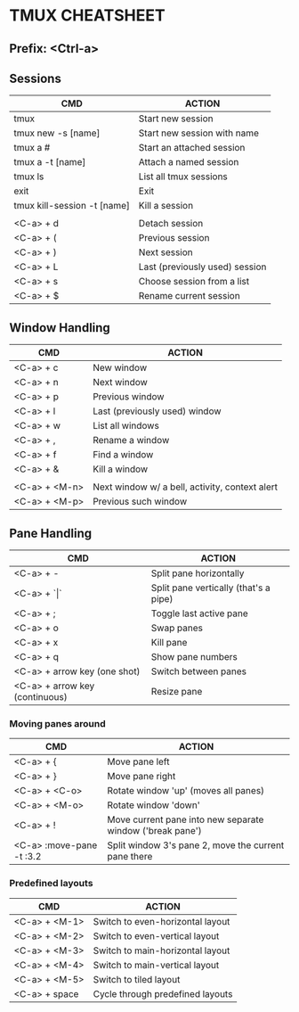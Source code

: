 # TMUX CHEATSHEET

## Prefix: \<Ctrl-a\>

## Sessions
|  CMD|ACTION  |
|--|--|
| tmux | Start new session |
| tmux new -s [name] | Start new session with name |
| tmux a # | Start an attached session |
| tmux a -t [name] | Attach a named session |
| tmux ls | List all tmux sessions |
| exit | Exit |
| tmux kill-session -t [name] | Kill a session |
| | |
| \<C-a> + d | Detach session |
| \<C-a> + ( | Previous session |
| \<C-a> + ) | Next session |
| \<C-a> + L | Last (previously used) session |
| \<C-a> + s | Choose session from a list |
| \<C-a> + $ | Rename current session |

## Window  Handling
| CMD | ACTION |
|--|--|
| \<C-a> + c | New window |
| \<C-a> + n | Next window |
| \<C-a> + p | Previous window |
| \<C-a> + l | Last (previously used) window |
| \<C-a> + w | List all windows |
| \<C-a> + , | Rename a window |
| \<C-a> + f | Find a window |
| \<C-a> + & | Kill a window |
| | |
| \<C-a> + \<M-n> | Next window w/ a bell, activity, context alert |
| \<C-a> + \<M-p> | Previous such window |

## Pane Handling
| CMD | ACTION |
|--|--|
| \<C-a> + \- | Split pane horizontally |
| \<C-a> + \`&#124;` | Split pane vertically (that's a pipe) |
|  \<C-a> + ; | Toggle last active pane |
| \<C-a> + o | Swap panes |
| \<C-a> + x | Kill pane |
| \<C-a> + q | Show pane numbers |
| \<C-a> + arrow key (one shot)| Switch between panes |
| \<C-a> + arrow key (continuous) | Resize pane |

### Moving panes around
| CMD | ACTION |
|--|--|
| \<C-a> + { | Move pane left |
| \<C-a> + } | Move pane right |
| \<C-a> + \<C-o> | Rotate window 'up' (moves all panes) |
| \<C-a> + \<M-o> | Rotate window 'down' |
| \<C-a> + ! | Move current pane into new separate window ('break pane') |
| \<C-a> :move-pane -t :3.2 | Split window 3's pane 2, move the current pane there |

### Predefined layouts
| CMD | ACTION |
|--|--|
| \<C-a> + \<M-1> | Switch to even-horizontal layout |
| \<C-a> + \<M-2> | Switch to even-vertical layout |
| \<C-a> + \<M-3> | Switch to main-horizontal layout |
| \<C-a> + \<M-4> | Switch to main-vertical layout |
| \<C-a> + \<M-5> | Switch to tiled layout | 
| \<C-a> + space | Cycle through predefined layouts | 
